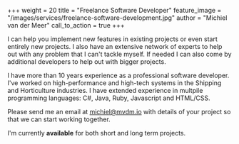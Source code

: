 +++
weight = 20
title = "Freelance Software Developer"
feature_image = "/images/services/freelance-software-development.jpg"
author = "Michiel van der Meer"
call_to_action = true
+++

I can help you implement new features in existing projects or even start entirely new projects. I also have an extensive network of experts to help out with any problem that I can't tackle myself. If needed I can also come by additional developers to help out with bigger projects.

I have more than 10 years experience as a professional software developer. I've worked on high-performance and high-tech systems in the Shipping and Horticulture industries. I have extended experience in multpile programming languages: C#, Java, Ruby, Javascript and HTML/CSS.

Please send me an email at [michiel@mvdm.io](mailto:michiel@mvdm.io) with details of your project so that we can start working together.

I'm currently **available** for both short and long term projects.
